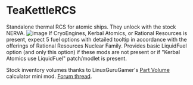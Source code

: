 # TeaKettleRCS
Standalone thermal RCS for atomic ships. They unlock with the stock NERVA.
![image](https://i.imgur.com/BjCE2yJ.png)
If CryoEngines, Kerbal Atomics, or Rational Resources is present, expect 5 fuel options with detailed tooltip in accordance with the offerings of Rational Resources Nuclear Family. Provides basic LiquidFuel option (and only this option) if these mods are not present or if "Kerbal Atomics use LiquidFuel" patch/modlet is present.

Stock inventory volumes thanks to LinuxGuruGamer's [Part Volume](https://github.com/linuxgurugamer/KSP_PartVolume) calculator mini mod. [Forum thread](https://forum.kerbalspaceprogram.com/index.php?/topic/201354-112x-ksp-part-volumes/).
